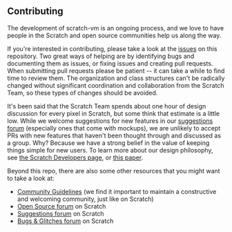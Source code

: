 ## Contributing
The development of scratch-vm is an ongoing process,
and we love to have people in the Scratch and open source communities help us along the way.

If you're interested in contributing, please take a look at the
[issues](https://github.com/LLK/scratch-vm/issues) on this repository.
Two great ways of helping are by identifying bugs and documenting them as issues,
or fixing issues and creating pull requests. When submitting pull requests please be patient
-- it can take a while to find time to review them.
The organization and class structures can't be radically changed without significant coordination
and collaboration from the Scratch Team, so these types of changes should be avoided.

It's been said that the Scratch Team spends about one hour of design discussion for every pixel in Scratch,
but some think that estimate is a little low. While we welcome suggestions for new features in our
[suggestions forum](https://scratch.mit.edu/discuss/1/) (especially ones that come with mockups), we are unlikely to accept PRs with
new features that haven't been thought through and discussed as a group. Why? Because we have a strong belief
in the value of keeping things simple for new users. To learn more about our design philosophy,
see [the Scratch Developers page](https://scratch.mit.edu/developers), or
[this paper](http://web.media.mit.edu/~mres/papers/Scratch-CACM-final.pdf).

Beyond this repo, there are also some other resources that you might want to take a look at:
* [Community Guidelines](https://github.com/LLK/scratch-www/wiki/Community-Guidelines) (we find it important to maintain a constructive and welcoming community, just like on Scratch)
* [Open Source forum](https://scratch.mit.edu/discuss/49/) on Scratch
* [Suggestions forum](https://scratch.mit.edu/discuss/1/) on Scratch
* [Bugs & Glitches forum](https://scratch.mit.edu/discuss/3/) on Scratch
